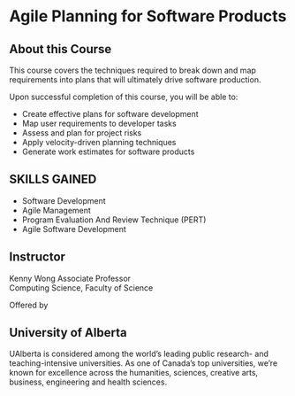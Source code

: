 # Agile Planning for Software Products


## About this Course
This course covers the techniques required to break down and map requirements into plans that will ultimately drive software production.

Upon successful completion of this course, you will be able to:
- Create effective plans for software development
- Map user requirements to developer tasks
- Assess and plan for project risks
- Apply velocity-driven planning techniques
- Generate work estimates for software products



## SKILLS GAINED
* Software Development
* Agile Management
* Program Evaluation And Review Technique (PERT)
* Agile Software Development

## Instructor
Kenny Wong
Associate Professor<br>
Computing Science, Faculty of Science


Offered by
## University of Alberta
UAlberta is considered among the world’s leading public research- and teaching-intensive universities. As one of Canada’s top universities, we’re known for excellence across the humanities, sciences, creative arts, business, engineering and health sciences.
